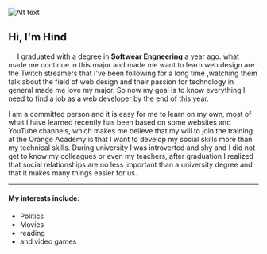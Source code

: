 
![Alt text](https://t3.ftcdn.net/jpg/02/78/03/72/240_F_278037229_I8VLLNYW0ftSujf3ZMiykhXQiAxH8E9H.jpg)
## Hi, I'm Hind 

&emsp; I graduated with a degree in **Softwear Engneering** a year ago.
what made me continue in this major and made me want to learn web design are the Twitch streamers that I've been following for a long time ,watching them talk about the field of web design and their passion for technology in general made me love my major.
So now my goal is to know everything I need to find a job as a web developer by the end of this year. 

I am a committed person and it is easy for me to learn on my own, most of what I have learned recently has been based on some websites and YouTube channels,
which makes me believe that my will to join the training at the Orange Academy is that I want to develop my social skills more than my technical skills.
During university I was introverted and shy and I did not get to know my colleagues or even my teachers,  after graduation I realized that social relationships  are no less important than a university degree and that it makes many things easier for us.
__________________________
#### My interests include:
- Politics
- Movies
- reading
- and video games

